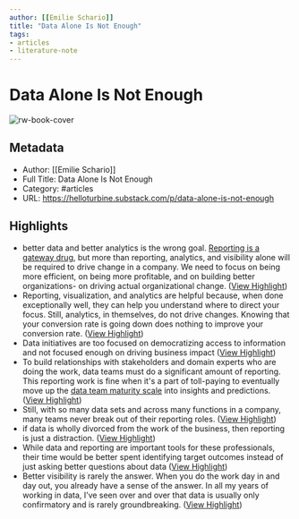 ```yaml
---
author: [[Emilie Schario]]
title: "Data Alone Is Not Enough"
tags: 
- articles
- literature-note
---
```

# Data Alone Is Not Enough

![rw-book-cover](https://substackcdn.com/image/fetch/w_1200,h_600,c_limit,f_jpg,q_auto:good,fl_progressive:steep/https%3A%2F%2Fsubstack-post-media.s3.amazonaws.com%2Fpublic%2Fimages%2Ff44753bd-811b-4693-bdd2-73f9fb0c3c0e_960x540.jpeg)

## Metadata
- Author: [[Emilie Schario]]
- Full Title: Data Alone Is Not Enough
- Category: #articles
- URL: https://helloturbine.substack.com/p/data-alone-is-not-enough

## Highlights
- better data and better analytics is the wrong goal. [Reporting is a gateway drug](https://locallyoptimistic.com/post/reporting-is-a-gateway-drug/), but more than reporting, analytics, and visibility alone will be required to drive change in a company. We need to focus on being more efficient, on being more profitable, and on building better organizations- on driving actual organizational change. ([View Highlight](https://read.readwise.io/read/01gvbn1bd6fdakrya29nzb82jn))
- Reporting, visualization, and analytics are helpful because, when done exceptionally well, they can help you understand where to direct your focus. Still, analytics, in themselves, do not drive changes. Knowing that your conversion rate is going down does nothing to improve your conversion rate. ([View Highlight](https://read.readwise.io/read/01gvbn1wzdtp4a9c00jr602f4r))
- Data initiatives are too focused on democratizing access to information and not focused enough on driving business impact ([View Highlight](https://read.readwise.io/read/01gvbn2eknbr6a9n117n35tck8))
- To build relationships with stakeholders and domain experts who are doing the work, data teams must do a significant amount of reporting. This reporting work is fine when it's a part of toll-paying to eventually move up the [data team maturity scale](https://about.gitlab.com/blog/2019/11/04/three-levels-data-analysis/) into insights and predictions. ([View Highlight](https://read.readwise.io/read/01gvbn47dzayxeejywmy71wxyp))
- Still, with so many data sets and across many functions in a company, many teams never break out of their reporting roles. ([View Highlight](https://read.readwise.io/read/01gvbn3v9jehq0620f1r5rtpgb))
- if data is wholly divorced from the work of the business, then reporting is just a distraction. ([View Highlight](https://read.readwise.io/read/01gvbndk61qb8xqr4bnbdnbjc3))
- While data and reporting are important tools for these professionals, their time would be better spent identifying target outcomes instead of just asking better questions about data ([View Highlight](https://read.readwise.io/read/01gvbnej0sp5jde6szszsfw25p))
- Better visibility is rarely the answer. When you do the work day in and day out, you already have a sense of the answer. In all my years of working in data, I’ve seen over and over that data is usually only confirmatory and is rarely groundbreaking. ([View Highlight](https://read.readwise.io/read/01gvbngbvgc6m6v4z9tq0akq27))
